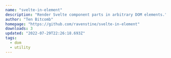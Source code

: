 ```yaml
---
name: "svelte-in-element"
description: "Render Svelte component parts in arbitrary DOM elements."
author: "Ten Bitcomb"
homepage: "https://github.com/ravenstine/svelte-in-element"
downloads: 3
updated: "2022-07-29T22:26:18.693Z"
tags: 
  - dom
  - utility
---
```


